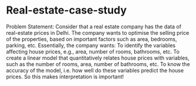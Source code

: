 # Real-estate-case-study
Problem Statement:  Consider that a real estate company has the data of real-estate prices in Delhi. The company wants to optimise the selling price of the properties, based on important factors such as area, bedrooms, parking, etc. Essentially, the company wants:  To identify the variables affecting house prices, e.g., area, number of rooms, bathrooms, etc. To create a linear model that quantitatively relates house prices with variables, such as the number of rooms, area, number of bathrooms, etc. To know the accuracy of the model, i.e. how well do these variables predict the house prices. So this makes interpretation is important!
